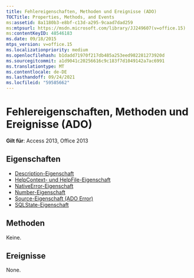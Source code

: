 ```yaml
---
title: Fehlereigenschaften, Methoden und Ereignisse (ADO)
TOCTitle: Properties, Methods, and Events
ms:assetid: 8a1180b3-e8bf-c13d-a295-9caad7dad259
ms:mtpsurl: https://msdn.microsoft.com/library/JJ249607(v=office.15)
ms:contentKeyID: 48546183
ms.date: 09/18/2015
mtps_version: v=office.15
ms.localizationpriority: medium
ms.openlocfilehash: b1dadd71970f217db485a253eed982281273920d
ms.sourcegitcommit: a1d9041c20256616c9c183f7d1049142a7ac6991
ms.translationtype: MT
ms.contentlocale: de-DE
ms.lasthandoff: 09/24/2021
ms.locfileid: "59585662"
---
```

# <a name="error-properties-methods-and-events-ado"></a>Fehlereigenschaften, Methoden und Ereignisse (ADO)

**Gilt für**: Access 2013, Office 2013

## <a name="properties"></a>Eigenschaften

- [Description-Eigenschaft](description-property-ado.md)
- [HelpContext- und HelpFile-Eigenschaft](helpcontext-helpfile-properties-ado.md)
- [NativeError-Eigenschaft](nativeerror-property-ado.md)
- [Number-Eigenschaft](number-property-ado.md)
- [Source-Eigenschaft (ADO Error)](source-property-ado-error.md)
- [SQLState-Eigenschaft](sqlstate-property-ado.md)

## <a name="methods"></a>Methoden

Keine.

## <a name="events"></a>Ereignisse

None.

